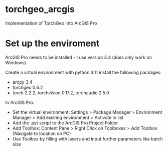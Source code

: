 # torchgeo_arcgis
Implementation of TorchGeo into ArcGIS Pro

# Set up the enviroment
ArcGIS Pro needs to be installed - I use version 3.4 (does only work on Windows)

Create a virtual environment with python 3.11
install the following packages:
- arcpy 3.4
- torchgeo 0.6.2
- torch 2.2.2, torchvision 0.17.2, torchaudio 2.5.0

In ArcGIS Pro:
- Set the virtual environment: Settings > Package Manager > Environment Manager > Add existing environment > Activate in list
- Add the .pyt script to the ArcGIS Pro Project Folder
- Add Toolbox: Content Pane > Right Click on Toolboxes > Add Toolbox (Navigate to location on PC)
- Use Toolbox by filling with layers and input further parameters like batch size
